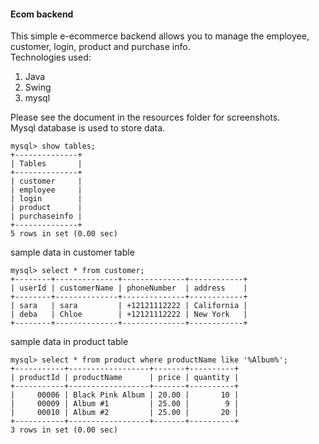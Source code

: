 #### Ecom backend
This simple e-ecommerce backend allows you to manage the employee, customer, login, product and purchase info.  
Technologies used:
1. Java
2. Swing
3. mysql


Please see the document in the resources folder for screenshots.  
Mysql database is used to store data.
```
mysql> show tables;
+--------------+
| Tables       |
+--------------+
| customer     |
| employee     |
| login        |
| product      |
| purchaseinfo |
+--------------+
5 rows in set (0.00 sec)
```

sample data in customer table   
```
mysql> select * from customer;
+--------+--------------+--------------+------------+
| userId | customerName | phoneNumber  | address    |
+--------+--------------+--------------+------------+
| sara   | sara         | +12121112222 | California |
| deba   | Chloe        | +12121112222 | New York   |
+--------+--------------+--------------+------------+
```
sample data in product table
```
mysql> select * from product where productName like '%Album%';
+-----------+------------------+-------+----------+
| productId | productName      | price | quantity |
+-----------+------------------+-------+----------+
|     00006 | Black Pink Album | 20.00 |       10 |
|     00009 | Album #1         | 25.00 |        9 |
|     00010 | Album #2         | 25.00 |       20 |
+-----------+------------------+-------+----------+
3 rows in set (0.00 sec)
```
